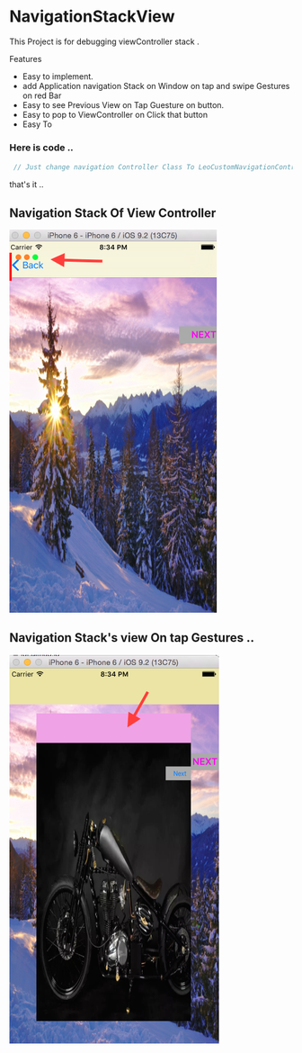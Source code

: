 # NavigationStackView
This Project is for debugging  viewController stack . 

Features 
* Easy to implement. 
* add Application navigation   Stack on Window on tap  and   swipe Gestures  on red Bar 
* Easy to see Previous View on Tap Guesture on button. 
* Easy to pop to ViewController on Click that button 
* Easy To 

### Here is code  .. 
```javascript
 // Just change navigation Controller Class To LeoCustomNavigationController in NIb(Or Storyboard or by hand  )
```
that's it .. 

## Navigation Stack Of View Controller

![Screenshot 1](https://github.com/vijayvir/NavigationStackView/blob/master/NavigationStackDemo/NavigationStackDemo/Demo1.png)

## Navigation Stack's view On tap Gestures ..
![Screenshot 2](https://github.com/vijayvir/NavigationStackView/blob/master/NavigationStackDemo/NavigationStackDemo/Demo2.png)
